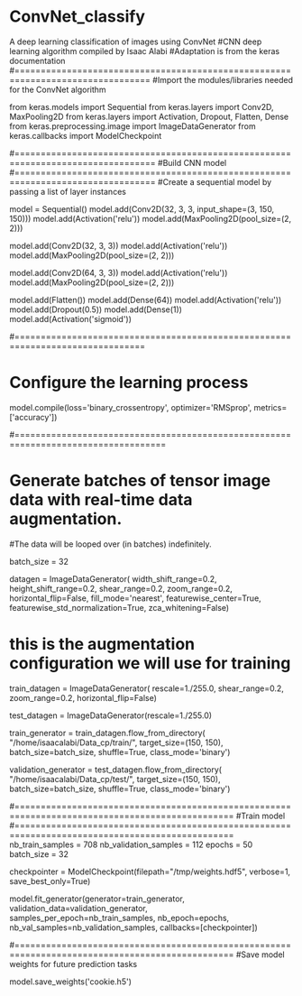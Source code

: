 # ConvNet_classify
A deep learning classification of images using ConvNet
#CNN deep learning algorithm compiled by Isaac Alabi
#Adaptation is from the keras documentation
#================================================================================
#Import the modules/libraries needed for the ConvNet algorithm

from keras.models import Sequential
from keras.layers import Conv2D, MaxPooling2D
from keras.layers import Activation, Dropout, Flatten, Dense
from keras.preprocessing.image import ImageDataGenerator
from keras.callbacks import ModelCheckpoint

#=================================================================================
#Build CNN model
#=================================================================================
#Create a sequential model by passing a list of layer instances

model = Sequential()
model.add(Conv2D(32, 3, 3, input_shape=(3, 150, 150)))
model.add(Activation('relu'))
model.add(MaxPooling2D(pool_size=(2, 2)))

model.add(Conv2D(32, 3, 3))
model.add(Activation('relu'))
model.add(MaxPooling2D(pool_size=(2, 2)))

model.add(Conv2D(64, 3, 3))
model.add(Activation('relu'))
model.add(MaxPooling2D(pool_size=(2, 2)))

model.add(Flatten())
model.add(Dense(64))
model.add(Activation('relu'))
model.add(Dropout(0.5))
model.add(Dense(1))
model.add(Activation('sigmoid'))

#===============================================================================
# Configure the learning process

model.compile(loss='binary_crossentropy',
              optimizer='RMSprop',
              metrics=['accuracy'])

#===================================================================================
# Generate batches of tensor image data with real-time data augmentation.
#The data will be looped over (in batches) indefinitely.

batch_size = 32

datagen = ImageDataGenerator(
        width_shift_range=0.2,
        height_shift_range=0.2,
        shear_range=0.2,
        zoom_range=0.2,
        horizontal_flip=False,
        fill_mode='nearest',
        featurewise_center=True,
        featurewise_std_normalization=True,
        zca_whitening=False)

# this is the augmentation configuration we will use for training
train_datagen = ImageDataGenerator(
        rescale=1./255.0,
        shear_range=0.2,
        zoom_range=0.2,
        horizontal_flip=False)

test_datagen = ImageDataGenerator(rescale=1./255.0)

train_generator = train_datagen.flow_from_directory(
        "/home/isaacalabi/Data_cp/train/",
        target_size=(150, 150),
        batch_size=batch_size,
        shuffle=True,
        class_mode='binary')

validation_generator = test_datagen.flow_from_directory(
        "/home/isaacalabi/Data_cp/test/",
        target_size=(150, 150),
        batch_size=batch_size,
        shuffle=True,
        class_mode='binary')


#================================================================================================
#Train model
#================================================================================================
nb_train_samples = 708
nb_validation_samples = 112
epochs = 50
batch_size = 32

checkpointer = ModelCheckpoint(filepath="/tmp/weights.hdf5", verbose=1, save_best_only=True)

model.fit_generator(generator=train_generator,
        validation_data=validation_generator,
        samples_per_epoch=nb_train_samples,
        nb_epoch=epochs,
        nb_val_samples=nb_validation_samples,
        callbacks=[checkpointer])

#================================================================================================
#Save model weights for future prediction tasks

model.save_weights('cookie.h5')
